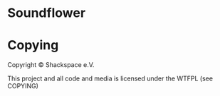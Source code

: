 # Soundflower

# Copying
Copyright © Shackspace e.V.

This project and all code and media is licensed under the WTFPL (see COPYING)
